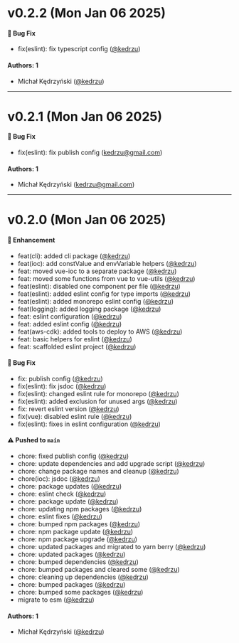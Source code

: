 # v0.2.2 (Mon Jan 06 2025)

#### 🐛 Bug Fix

- fix(eslint): fix typescript config ([@kedrzu](https://github.com/kedrzu))

#### Authors: 1

- Michał Kędrzyński ([@kedrzu](https://github.com/kedrzu))

---

# v0.2.1 (Mon Jan 06 2025)

#### 🐛 Bug Fix

- fix(eslint): fix publish config (kedrzu@gmail.com)

#### Authors: 1

- Michał Kędrzyński (kedrzu@gmail.com)

---

# v0.2.0 (Mon Jan 06 2025)

#### 🚀 Enhancement

- feat(cli): added cli package ([@kedrzu](https://github.com/kedrzu))
- feat(ioc): add constValue and envVariable helpers ([@kedrzu](https://github.com/kedrzu))
- feat: moved vue-ioc to a separate package ([@kedrzu](https://github.com/kedrzu))
- feat: moved some functions from vue to vue-utils ([@kedrzu](https://github.com/kedrzu))
- feat(eslint): disabled one component per file ([@kedrzu](https://github.com/kedrzu))
- feat(eslint): added eslint config for type imports ([@kedrzu](https://github.com/kedrzu))
- feat(eslint): added monorepo eslint config ([@kedrzu](https://github.com/kedrzu))
- feat(logging): added logging package ([@kedrzu](https://github.com/kedrzu))
- feat: eslint configuration ([@kedrzu](https://github.com/kedrzu))
- feat: added eslint config ([@kedrzu](https://github.com/kedrzu))
- feat(aws-cdk): added tools to deploy to AWS ([@kedrzu](https://github.com/kedrzu))
- feat: basic helpers for eslint ([@kedrzu](https://github.com/kedrzu))
- feat: scaffolded eslint project ([@kedrzu](https://github.com/kedrzu))

#### 🐛 Bug Fix

- fix: publish config ([@kedrzu](https://github.com/kedrzu))
- fix(eslint): fix jsdoc ([@kedrzu](https://github.com/kedrzu))
- fix(eslint): changed eslint rule for monorepo ([@kedrzu](https://github.com/kedrzu))
- fix(eslint): added exclusion for unused args ([@kedrzu](https://github.com/kedrzu))
- fix: revert eslint version ([@kedrzu](https://github.com/kedrzu))
- fix(vue): disabled eslint rule ([@kedrzu](https://github.com/kedrzu))
- fix(eslint): fixes in eslint configuration ([@kedrzu](https://github.com/kedrzu))

#### ⚠️ Pushed to `main`

- chore: fixed publish config ([@kedrzu](https://github.com/kedrzu))
- chore: update dependencies and add upgrade script ([@kedrzu](https://github.com/kedrzu))
- chore: change package names and cleanup ([@kedrzu](https://github.com/kedrzu))
- chore(ioc): jsdoc ([@kedrzu](https://github.com/kedrzu))
- chore: package updates ([@kedrzu](https://github.com/kedrzu))
- chore: eslint check ([@kedrzu](https://github.com/kedrzu))
- chore: package update ([@kedrzu](https://github.com/kedrzu))
- chore: updating npm packages ([@kedrzu](https://github.com/kedrzu))
- chore: eslint fixes ([@kedrzu](https://github.com/kedrzu))
- chore: bumped npm packages ([@kedrzu](https://github.com/kedrzu))
- chore: npm package update ([@kedrzu](https://github.com/kedrzu))
- chore: npm package upgrade ([@kedrzu](https://github.com/kedrzu))
- chore: updated packages and migrated to yarn berry ([@kedrzu](https://github.com/kedrzu))
- chore: updated packages ([@kedrzu](https://github.com/kedrzu))
- chore: bumped dependencies ([@kedrzu](https://github.com/kedrzu))
- chore: bumped packages and cleared some ([@kedrzu](https://github.com/kedrzu))
- chore: cleaning up dependencies ([@kedrzu](https://github.com/kedrzu))
- chore: bumped packages ([@kedrzu](https://github.com/kedrzu))
- chore: bumped some packages ([@kedrzu](https://github.com/kedrzu))
- migrate to esm ([@kedrzu](https://github.com/kedrzu))

#### Authors: 1

- Michał Kędrzyński ([@kedrzu](https://github.com/kedrzu))
